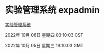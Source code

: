 # 实验管理系统 expadmin
[实验管理系统](http://27.19.32.34:56808/expadmin-782313d2-e1b1-4ea7-932e-3a55e6a1a4d0/)

2022年 10月 06日 星期四 03:10:03 CST

2022年 10月 05日 星期三 19:10:03 GMT

